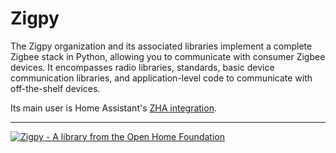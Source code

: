 # Zigpy
The Zigpy organization and its associated libraries implement a complete Zigbee stack
in Python, allowing you to communicate with consumer Zigbee devices. It encompasses
radio libraries, standards, basic device communication libraries, and application-level
code to communicate with off-the-shelf devices.

Its main user is Home Assistant's [ZHA integration](https://www.home-assistant.io/integrations/zha/).

---

[![Zigpy - A library from the Open Home Foundation](https://www.openhomefoundation.org/badges/zigpy.png)](https://www.openhomefoundation.org/)
